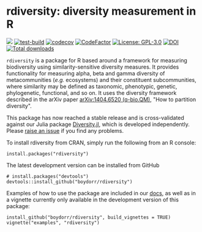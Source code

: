 # rdiversity: diversity measurement in R 
[![](https://img.shields.io/badge/docs-rdiversity-blue)](https://boydorr.github.io/rdiversity/)
[![test-build](https://github.com/boydorr/rdiversity/workflows/build/badge.svg)](https://github.com/boydorr/rdiversity/actions)
[![codecov](https://codecov.io/gh/boydorr/rdiversity/branch/master/graph/badge.svg)](https://codecov.io/gh/boydorr/rdiversity)
[![CodeFactor](https://www.codefactor.io/repository/github/boydorr/rdiversity/badge)](https://www.codefactor.io/repository/github/boydorr/rdiversity)
[![License: GPL-3.0](https://img.shields.io/badge/licence-GPL--3-green)](https://opensource.org/licenses/GPL-3.0)
[![DOI](https://zenodo.org/badge/DOI/10.5281/zenodo.597470.svg)](https://doi.org/10.5281/zenodo.597470)
[![Total downloads](http://cranlogs.r-pkg.org/badges/grand-total/rdiversity?color=yellow)](http://cranlogs.r-pkg.org/badges/grand-total/rdiversity)

`rdiversity` is a package for R based around a framework for measuring biodiversity using similarity-sensitive diversity measures. It provides functionality for measuring alpha, beta and gamma diversity of metacommunities (*e.g.* ecosystems) and their constituent subcommunities, where similarity may be defined as taxonomic, phenotypic, genetic, phylogenetic, functional, and so on. It uses the diversity framework described in the arXiv paper [arXiv:1404.6520 (q-bio.QM)](https://arxiv.org/abs/1404.6520), "How to partition diversity". 

This package has now reached a stable release and is cross-validated against our Julia package [Diversity.jl](https://github.com/richardreeve/Diversity.jl), which is developed independently. Please [raise an issue](https://github.com/boydorr/rdiversity/issues) if you find any problems.

To install rdiversity from CRAN, simply run the following from an R console:

```{r}
install.packages("rdiversity")
```

The latest development version can be installed from GitHub
```{r]
# install.packages("devtools")
devtools::install_github("boydorr/rdiversity")
```

Examples of how to use the package are included in our 
[docs](http://boydorr.github.io/rdiversity/articles/examples.html), as well 
as in a vignette currently only available in the development version of this package:

```{r}
install_github("boydorr/rdiversity", build_vignettes = TRUE)
vignette("examples", "rdiversity")
```
